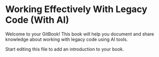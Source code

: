 # Working Effectively With Legacy Code (With AI)

Welcome to your GitBook! This book will help you document and share knowledge about working with legacy code using AI tools.

Start editing this file to add an introduction to your book.
